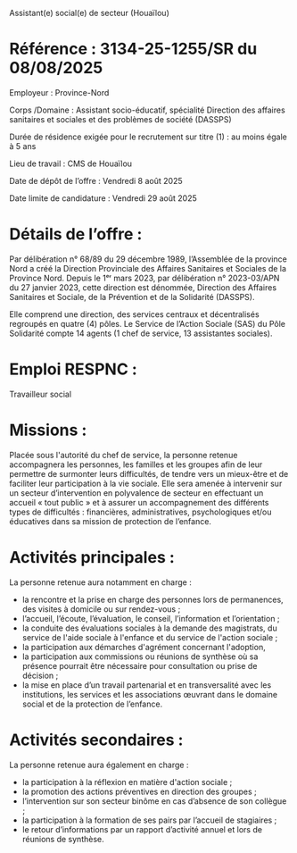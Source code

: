Assistant(e) social(e) de secteur (Houaïlou)
# Référence : 3134-25-1255/SR du 08/08/2025

Employeur : Province-Nord

Corps /Domaine : Assistant socio-éducatif, spécialité Direction des affaires sanitaires et sociales et des problèmes de société (DASSPS)

Durée de résidence exigée pour le recrutement sur titre (1) : au moins égale à 5 ans

Lieu de travail : CMS de Houaïlou

Date de dépôt de l’offre : Vendredi 8 août 2025

Date limite de candidature : Vendredi 29 août 2025

# Détails de l’offre :

Par délibération n° 68/89 du 29 décembre 1989, l’Assemblée de la province Nord a créé la Direction Provinciale des Affaires Sanitaires et Sociales de la Province Nord. Depuis le 1ᵉʳ mars 2023, par délibération n° 2023-03/APN du 27 janvier 2023, cette direction est dénommée, Direction des Affaires Sanitaires et Sociale, de la Prévention et de la Solidarité (DASSPS).

Elle comprend une direction, des services centraux et décentralisés regroupés en quatre (4) pôles. Le Service de l’Action Sociale (SAS) du Pôle Solidarité compte 14 agents (1 chef de service, 13 assistantes sociales).

# Emploi RESPNC :

Travailleur social

# Missions :

Placée sous l'autorité du chef de service, la personne retenue accompagnera les personnes, les familles et les groupes afin de leur permettre de surmonter leurs difficultés, de tendre vers un mieux-être et de faciliter leur participation à la vie sociale. Elle sera amenée à intervenir sur un secteur d’intervention en polyvalence de secteur en effectuant un accueil « tout public » et à assurer un accompagnement des différents types de difficultés : financières, administratives, psychologiques et/ou éducatives dans sa mission de protection de l’enfance.

# Activités principales :

La personne retenue aura notamment en charge :

- la rencontre et la prise en charge des personnes lors de permanences, des visites à domicile ou sur rendez-vous ;
- l’accueil, l’écoute, l’évaluation, le conseil, l’information et l’orientation ;
- la conduite des évaluations sociales à la demande des magistrats, du service de l'aide sociale à l'enfance et du service de l'action sociale ;
- la participation aux démarches d'agrément concernant l'adoption,
- la participation aux commissions ou réunions de synthèse où sa présence pourrait être nécessaire pour consultation ou prise de décision ;
- la mise en place d’un travail partenarial et en transversalité avec les institutions, les services et les associations œuvrant dans le domaine social et de la protection de l’enfance.

# Activités secondaires :

La personne retenue aura également en charge :

- la participation à la réflexion en matière d'action sociale ;
- la promotion des actions préventives en direction des groupes ;
- l’intervention sur son secteur binôme en cas d’absence de son collègue ;
- la participation à la formation de ses pairs par l’accueil de stagiaires ;
- le retour d’informations par un rapport d’activité annuel et lors de réunions de synthèse.



